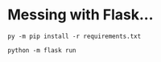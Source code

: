 # Messing with Flask...

```
py -m pip install -r requirements.txt
```

```
python -m flask run
```
